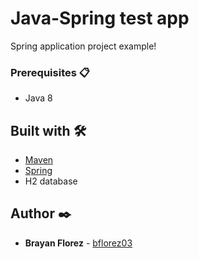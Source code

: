 # Java-Spring test app

Spring application project example!

### Prerequisites 📋

* Java 8

## Built with 🛠️

* [Maven](https://maven.apache.org/)
* [Spring](https://spring.io/)
* H2 database

## Author ✒️

* **Brayan Florez** - [bflorez03](https://github.com/bflorez03)
